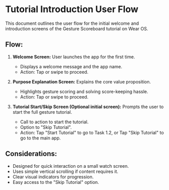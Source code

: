 # Tutorial Introduction User Flow

This document outlines the user flow for the initial welcome and introduction screens of the Gesture Scoreboard tutorial on Wear OS.

## Flow:

1.  **Welcome Screen:** User launches the app for the first time.
    *   Displays a welcome message and the app name.
    *   Action: Tap or swipe to proceed.

2.  **Purpose Explanation Screen:** Explains the core value proposition.
    *   Highlights gesture scoring and solving score-keeping hassle.
    *   Action: Tap or swipe to proceed.

3.  **Tutorial Start/Skip Screen (Optional initial screen):** Prompts the user to start the full gesture tutorial.
    *   Call to action to start the tutorial.
    *   Option to "Skip Tutorial".
    *   Action: Tap "Start Tutorial" to go to Task 1.2, or Tap "Skip Tutorial" to go to the main app.

## Considerations:

*   Designed for quick interaction on a small watch screen.
*   Uses simple vertical scrolling if content requires it.
*   Clear visual indicators for progression.
*   Easy access to the "Skip Tutorial" option. 